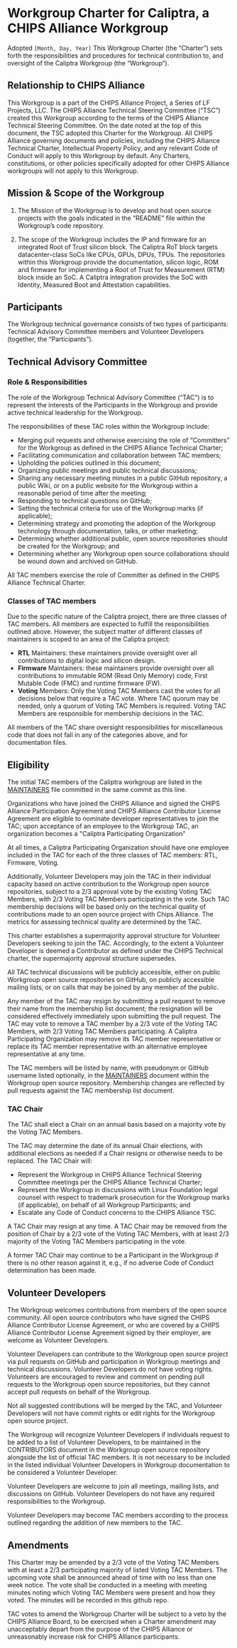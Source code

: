 # Workgroup Charter for Caliptra, a CHIPS Alliance Workgroup

Adopted `[Month, Day, Year]`
This Workgroup Charter (the “Charter”) sets forth the responsibilities and
procedures for technical contribution to, and oversight of the Caliptra
Workgroup (the “Workgroup”).

## Relationship to CHIPS Alliance

This Workgroup is a part of the CHIPS Alliance Project, a Series of LF Projects,
LLC.  The CHIPS Alliance Technical Steering Committee (“TSC”) created this
Workgroup according to the terms of the CHIPS Alliance Technical Steering
Committee.  On the date noted at the top of this document, the TSC adopted this
Charter for the Workgroup.  All CHIPS Alliance governing documents and policies,
including the CHIPS Alliance Technical Charter, Intellectual Property Policy,
and any relevant Code of Conduct will apply to this Workgroup by default. Any
Charters, constitutions, or other policies specifically adopted for other CHIPS
Alliance workgroups will not apply to this Workgroup.

## Mission & Scope of the Workgroup

1. The Mission of the Workgroup is to develop and host open source projects with
   the goals indicated in the “README” file within the Workgroup’s code
   repository.

2. The scope of the Workgroup includes the IP and firmware for an integrated
   Root of Trust silicon block. The Caliptra RoT block targets datacenter-class
   SoCs like CPUs, GPUs, DPUs, TPUs. The repositories within this Workgroup
   provide the documentation, silicon logic, ROM and firmware for implementing a
   Root of Trust for Measurement (RTM) block inside an SoC. A Caliptra
   integration provides the SoC with Identity, Measured Boot and Attestation
   capabilities.


## Participants

The Workgroup technical governance consists of two types of participants:
Technical Advisory Committee members and Volunteer Developers (together, the
“Participants”).

## Technical Advisory Committee

### Role & Responsibilities

The role of the Workgroup Technical Advisory Committee (“TAC”) is to represent
the interests of the Participants in the Workgroup and provide active technical
leadership for the Workgroup.

The responsibilities of these TAC roles within the Workgroup include:
- Merging pull requests and otherwise exercising the role of “Committers” for
  the Workgroup as defined in the CHIPS Alliance Technical Charter;
- Facilitating communication and collaboration between TAC members;
- Upholding the policies outlined in this document;
- Organizing public meetings and public technical discussions;
- Sharing any necessary meeting minutes in a public GitHub repository, a public
  Wiki, or on a public website for the Workgroup within a reasonable period of
  time after the meeting;
- Responding to technical questions on GitHub;
- Setting the technical criteria for use of the Workgroup marks (if applicable);
- Determining strategy and promoting the adoption of the Workgroup technology
  through documentation, talks, or other marketing;
- Determining whether additional public, open source repositories should be
  created for the Workgroup; and
- Determining whether any Workgroup open source collaborations should be wound
  down and archived on GitHub.

All TAC members exercise the role of Committer as defined in the CHIPS Alliance
Technical Charter.

### Classes of TAC members

Due to the specific nature of the Caliptra project, there are three classes of
TAC members. All members are expected to fulfill the responsibilities
outlined above. However, the subject matter of different classes of maintainers
is scoped to an area of the Caliptra project:

- **RTL** Maintainers: these maintainers provide oversight over all
  contributions to digital logic and silicon design.
- **Firmware** Maintainers: these maintainers provide oversight over all
  contributions to immutable ROM (Read Only Memory) code, First Mutable Code
  (FMC) and runtime firmware (FW).
- **Voting** Members: Only the Voting TAC Members cast the votes for all
  decisions below that require a TAC vote. Where TAC quorum may be needed, only
  a quorum of Voting TAC Members is required. Voting TAC Members are responsible
  for membership decisions in the TAC.

All members of the TAC share oversight responsibilities for miscellaneous code
that does not fall in any of the categories above, and for documentation files.

## Eligibility

The initial TAC members of the Caliptra workgroup are listed in the
[MAINTAINERS](MAINTAINERS.md) file committed in the same commit as this line.

Organizations who have joined the CHIPS Alliance and signed the CHIPS Alliance
Participation Agreement and CHIPS Alliance Contributor License Agreement are
eligible to nominate developer representatives to join the TAC; upon acceptance
of an employee to the Workgroup TAC, an organization becomes a "Caliptra
Participating Organization"

At all times, a Caliptra Participating Organization should have one employee
included in the TAC for each of the three classes of TAC members: RTL, Firmware,
Voting.

Additionally, Volunteer Developers may join the TAC in their individual capacity
based on active contribution to the Workgroup open source repositories, subject
to a 2/3 approval vote by the existing Voting TAC Members, with 2/3 Voting TAC
Members participating in the vote. Such TAC membership decisions will be based
only on the technical quality of contributions made to an open source project
with Chips Alliance. The metrics for assessing technical quality are determined
by the TAC.

This charter establishes a supermajority approval structure for Volunteer
Developers seeking to join the TAC. Accordingly, to the extent a Volunteer
Developer is deemed a Contributor as defined under the CHIPS Technical charter,
the supermajority approval structure supersedes.

All TAC technical discussions will be publicly accessible, either on public
Workgroup open source repositories on GitHub, on publicly accessible mailing
lists, or on calls that may be joined by any member of the public.

Any member of the TAC may resign by submitting a pull request to
remove their name from the membership list document; the resignation will be
considered effectively immediately upon submitting the pull request. The TAC may
vote to remove a TAC member by a 2/3 vote of the Voting TAC Members, with 2/3
Voting TAC Members participating. A Caliptra Participating Organization may
remove its TAC member representative or replace its TAC member representative
with an alternative employee representative at any time.

The TAC members will be listed by name, with pseudonym or GitHub username listed
optionally, in the [MAINTAINERS](MAINTAINERS.md) document within the Workgroup
open source repository. Membership changes are reflected by pull requests
against the TAC membership list document.

### TAC Chair

The TAC shall elect a Chair on an annual basis based on a majority vote by the
Voting TAC Members.

The TAC may determine the date of its annual Chair elections, with additional
elections as needed if a Chair resigns or otherwise needs to be replaced.  The
TAC Chair will:
- Represent the Workgroup in CHIPS Alliance Technical Steering Committee
  meetings per the CHIPS Alliance Technical Charter;
- Represent the Workgroup in discussions with Linux Foundation legal counsel
  with respect to trademark prosecution for the Workgroup marks (if applicable),
  on behalf of all Workgroup Participants; and
- Escalate any Code of Conduct concerns to the CHIPS Alliance TSC.

A TAC Chair may resign at any time. A TAC Chair may be removed from the position
of Chair by a 2/3 vote of the Voting TAC Members, with at least 2/3 majority of
the Voting TAC Members participating in the vote.

A former TAC Chair may continue to be a Participant in the Workgroup if there is
no other reason against it, e.g., if no adverse Code of Conduct determination
has been made.

## Volunteer Developers

The Workgroup welcomes contributions from members of the open source community.
All open source contributors who have signed the CHIPS Alliance Contributor
License Agreement, or who are covered by a CHIPS Alliance Contributor License
Agreement signed by their employer, are welcome as Volunteer Developers.

Volunteer Developers can contribute to the Workgroup open source project via
pull requests on GitHub and participation in Workgroup meetings and technical
discussions. Volunteer Developers do not have voting rights. Volunteers are
encouraged to review and comment on pending pull requests to the Workgroup open
source repositories, but they cannot accept pull requests on behalf of the
Workgroup.

Not all suggested contributions will be merged by the TAC, and Volunteer
Developers will not have commit rights or edit rights for the Workgroup open
source project.

The Workgroup will recognize Volunteer Developers if individuals request to be
added to a list of Volunteer Developers, to be maintained in the CONTRIBUTORS
document in the Workgroup open source repository alongside the list of official
TAC members. It is not necessary to be included in the listed individual
Volunteer Developers in Workgroup documentation to be considered a Volunteer
Developer.

Volunteer Developers are welcome to join all meetings, mailing lists, and
discussions on GitHub. Volunteer Developers do not have any required
responsibilities to the Workgroup.

Volunteer Developers may become TAC members according to the process outlined
regarding the addition of new members to the TAC.

## Amendments

This Charter may be amended by a 2/3 vote of the Voting TAC Members with at
least a 2/3 participating majority of listed Voting TAC Members. The upcoming
vote shall be announced ahead of time with no less than one week notice. The
vote shall be conducted in a meeting with meeting minutes noting which Voting
TAC Members were present and how they voted. The minutes will be recorded in
this github repo.

TAC votes to amend the Workgroup Charter will be subject to a veto by the CHIPS
Alliance Board, to be exercised when a Charter amendment may unacceptably depart
from the purpose of the CHIPS Alliance or unreasonably increase risk for CHIPS
Alliance participants.
